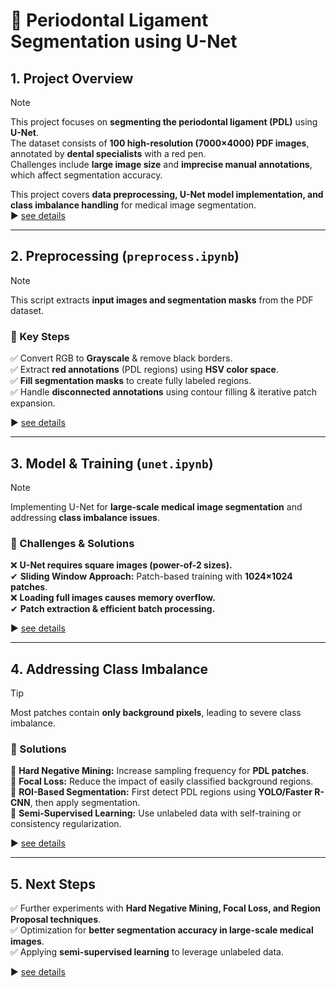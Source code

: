 # 🦷 Periodontal Ligament Segmentation using U-Net  

## 1. Project Overview  
> [!NOTE]  
> This project focuses on **segmenting the periodontal ligament (PDL)** using **U-Net**.  
> The dataset consists of **100 high-resolution (7000×4000) PDF images**, annotated by **dental specialists** with a red pen.  
> Challenges include **large image size** and **imprecise manual annotations**, which affect segmentation accuracy.  

This project covers **data preprocessing, U-Net model implementation, and class imbalance handling** for medical image segmentation.  
&#9654; [see details](https://github.com/your-repo-link)  

---

## 2. Preprocessing (`preprocess.ipynb`)  
> [!NOTE]  
> This script extracts **input images and segmentation masks** from the PDF dataset.

### 🔹 Key Steps  
✅ Convert RGB to **Grayscale** & remove black borders.  
✅ Extract **red annotations** (PDL regions) using **HSV color space**.  
✅ **Fill segmentation masks** to create fully labeled regions.  
✅ Handle **disconnected annotations** using contour filling & iterative patch expansion.  

&#9654; [see details](https://github.com/your-repo-link/preprocess)  

---

## 3. Model & Training (`unet.ipynb`)  
> [!NOTE]  
> Implementing U-Net for **large-scale medical image segmentation** and addressing **class imbalance issues**.

### 🔹 Challenges & Solutions  
❌ **U-Net requires square images (power-of-2 sizes).**  
✔ **Sliding Window Approach:** Patch-based training with **1024×1024 patches**.  
❌ **Loading full images causes memory overflow.**  
✔ **Patch extraction & efficient batch processing.**  

&#9654; [see details](https://github.com/your-repo-link/unet)  

---

## 4. Addressing Class Imbalance  
> [!TIP]  
> Most patches contain **only background pixels**, leading to severe class imbalance.

### 🔹 Solutions  
🔹 **Hard Negative Mining:** Increase sampling frequency for **PDL patches**.  
🔹 **Focal Loss:** Reduce the impact of easily classified background regions.  
🔹 **ROI-Based Segmentation:** First detect PDL regions using **YOLO/Faster R-CNN**, then apply segmentation.  
🔹 **Semi-Supervised Learning:** Use unlabeled data with self-training or consistency regularization.  

&#9654; [see details](https://github.com/your-repo-link/class-imbalance)  

---

## 5. Next Steps  
✅ Further experiments with **Hard Negative Mining, Focal Loss, and Region Proposal techniques**.  
✅ Optimization for **better segmentation accuracy in large-scale medical images**.  
✅ Applying **semi-supervised learning** to leverage unlabeled data.  

&#9654; [see details](https://github.com/your-repo-link)  
